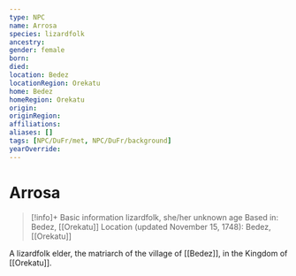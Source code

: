 ```yaml
---
type: NPC
name: Arrosa
species: lizardfolk
ancestry: 
gender: female
born: 
died: 
location: Bedez
locationRegion: Orekatu
home: Bedez
homeRegion: Orekatu
origin:
originRegion:
affiliations: 
aliases: []
tags: [NPC/DuFr/met, NPC/DuFr/background]
yearOverride: 
---
```

# Arrosa
>[!info]+ Basic information
>lizardfolk, she/her
>unknown age
>Based in: Bedez, [[Orekatu]]
>Location (updated November 15, 1748): Bedez, [[Orekatu]]

A lizardfolk elder, the matriarch of the village of [[Bedez]], in the Kingdom of [[Orekatu]]. 